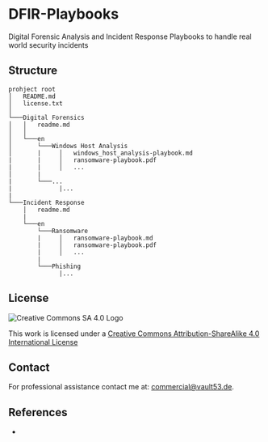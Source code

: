 # DFIR-Playbooks
Digital Forensic Analysis and Incident Response Playbooks to handle real world security incidents

## Structure
```
prohject root
│   README.md
│   license.txt    
│
└───Digital Forensics
│   │   readme.md
│   │
│   └───en  
│       └───Windows Host Analysis
│       |     │   windows_host_analysis-playbook.md
|       |     │   ransomware-playbook.pdf
|       |     │   ...
│       |
|       └───...
|             |...
|
└───Incident Response
    │   readme.md
    |
    └───en  
        └───Ransomware
        |     │   ransomware-playbook.md
        |     │   ransomware-playbook.pdf
        |     │   ...
        |
        └───Phishing
              |...
```

## License
![Creative Commons SA 4.0 Logo](https://i.creativecommons.org/l/by-sa/4.0/80x15.png "CC Logo")

This work is licensed under a [Creative Commons Attribution-ShareAlike 4.0 International License](http://creativecommons.org/licenses/by-sa/4.0/)

## Contact
For professional assistance contact me at: commercial@vault53.de.

## References
* 
